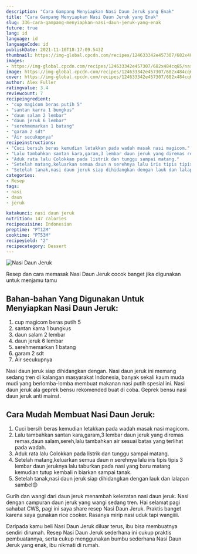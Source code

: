 ```yaml
---
description: "Cara Gampang Menyiapkan Nasi Daun Jeruk yang Enak"
title: "Cara Gampang Menyiapkan Nasi Daun Jeruk yang Enak"
slug: 336-cara-gampang-menyiapkan-nasi-daun-jeruk-yang-enak
future: true
lang: id
language: id
languageCode: id
publishDate: 2021-11-10T18:17:09.543Z 
thumbnail: https://img-global.cpcdn.com/recipes/124633342e457307/682x484cq65/nasi-daun-jeruk-foto-resep-utama.png
images:
- https://img-global.cpcdn.com/recipes/124633342e457307/682x484cq65/nasi-daun-jeruk-foto-resep-utama.png
image: https://img-global.cpcdn.com/recipes/124633342e457307/682x484cq65/nasi-daun-jeruk-foto-resep-utama.png
cover: https://img-global.cpcdn.com/recipes/124633342e457307/682x484cq65/nasi-daun-jeruk-foto-resep-utama.png
author: Alex Fuller
ratingvalue: 3.4
reviewcount: 7
recipeingredient:
- "cup magicom beras putih 5"
- "santan karra 1 bungkus"
- "daun salam 2 lembar"
- "daun jeruk 6 lembar"
- "serehmemarkan 1 batang"
- "garam 2 sdt"
- "Air secukupnya"
recipeinstructions:
- "Cuci bersih beras kemudian letakkan pada wadah masak nasi magicom."
- "Lalu tambahkan santan kara,garam,3 lembar daun jeruk yang diremas remas,daun salam,sereh,lalu tambahkan air sesuai batas yang terlihat pada wadah."
- "Aduk rata lalu Colokkan pada listrik dan tunggu sampai matang."
- "Setelah matang,keluarkan semua daun n serehnya lalu iris tipis tipis 3 lembar daun jeruknya lalu taburkan pada nasi yang baru matang kemudian tutup kembali n biarkan sampai tanak."
- "Setelah tanak,nasi daun jeruk siap dihidangkan dengan lauk dan lalapan sambel😊"
categories:
- Resep
tags:
- nasi
- daun
- jeruk

katakunci: nasi daun jeruk 
nutrition: 147 calories
recipecuisine: Indonesian
preptime: "PT12M"
cooktime: "PT53M"
recipeyield: "2"
recipecategory: Dessert
---
```



![Nasi Daun Jeruk](https://img-global.cpcdn.com/recipes/124633342e457307/682x484cq65/nasi-daun-jeruk-foto-resep-utama.png)

Resep dan cara memasak  Nasi Daun Jeruk cocok banget jika digunakan untuk menjamu tamu

<!--inarticleads1-->

## Bahan-bahan Yang Digunakan Untuk Menyiapkan Nasi Daun Jeruk:

1. cup magicom beras putih 5
1. santan karra 1 bungkus
1. daun salam 2 lembar
1. daun jeruk 6 lembar
1. serehmemarkan 1 batang
1. garam 2 sdt
1. Air secukupnya

Nasi daun jeruk siap dihidangkan dengan. Nasi daun jeruk ini memang sedang tren di kalangan masyarakat Indonesia, banyak sekali kaum muda mudi yang berlomba-lomba membuat makanan nasi putih spesial ini. Nasi daun jeruk ala geprek bensu rekomended buat di coba. Geprek bensu nasi daun jeruk anti mainst. 

<!--inarticleads2-->

## Cara Mudah Membuat Nasi Daun Jeruk:

1. Cuci bersih beras kemudian letakkan pada wadah masak nasi magicom.
1. Lalu tambahkan santan kara,garam,3 lembar daun jeruk yang diremas remas,daun salam,sereh,lalu tambahkan air sesuai batas yang terlihat pada wadah.
1. Aduk rata lalu Colokkan pada listrik dan tunggu sampai matang.
1. Setelah matang,keluarkan semua daun n serehnya lalu iris tipis tipis 3 lembar daun jeruknya lalu taburkan pada nasi yang baru matang kemudian tutup kembali n biarkan sampai tanak.
1. Setelah tanak,nasi daun jeruk siap dihidangkan dengan lauk dan lalapan sambel😊


Gurih dan wangi dari daun jeruk menambah kelezatan nasi daun jeruk. Nasi dengan campuran daun jeruk yang wangi sedang tren. Hai selamat pagi sahabat CWS, pagi ini saya share resep Nasi Daun Jeruk. Praktis banget karena saya gunakan rice cooker. Rasanya mirip nasi uduk tapi wangiiii. 

Daripada kamu beli  Nasi Daun Jeruk  diluar terus, ibu  bisa membuatnya sendiri dirumah. Resep  Nasi Daun Jeruk  sederhana ini cukup praktis pembuatannya, serta cukup menggunakan bumbu sederhana  Nasi Daun Jeruk  yang enak, ibu nikmati di rumah.
